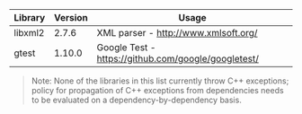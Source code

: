 | Library    | Version | Usage                                               |
|------------|---------|-----------------------------------------------------|
| libxml2    | 2.7.6   | XML parser - http://www.xmlsoft.org/                |
| gtest      | 1.10.0  | Google Test - https://github.com/google/googletest/ |

> Note: None of the libraries in this list currently throw C++ exceptions; policy for propagation
> of C++ exceptions from dependencies needs to be evaluated on a dependency-by-dependency basis.
